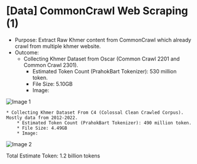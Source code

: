# [Data] CommonCrawl Web Scraping (1)

* Purpose: Extract Raw Khmer content from CommonCrawl which already crawl from multiple khmer website.
* Outcome: 
    * Collecting Khmer Dataset from Oscar (Common Crawl 2201 and Common Crawl 2301).
        * Estimated Token Count (PrahokBart Tokenizer): 530 million token. 
        * File Size: 5.10GB
        * Image: 

![Image 1](image1.png)
 
    * Collecting Khmer Dataset From C4 (Colossal Clean Crawled Corpus). Mostly data from 2012-2022.
        * Estimated Token Count (PrahokBart Tokenizer): 490 million token. 
        * File Size: 4.49GB
        * Image: 

![Image 2](image2.png)

Total Estimate Token: 1.2 billion tokens
